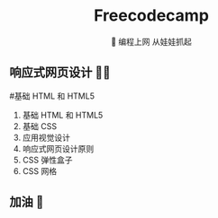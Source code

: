 <div align="center">
    <h1> Freecodecamp</h1>
    <p>🚀 编程上网 从娃娃抓起</p>
    </div>



## 响应式网页设计 🧙‍♂️
#基础 HTML 和 HTML5
<ol>
  <li>基础 HTML 和 HTML5</li> 
  <li>基础 CSS</li>
  <li>应用视觉设计</li>
  <li>响应式网页设计原则</li>
  <li>CSS 弹性盒子</li>
  <li>CSS 网格</li>
</ol>

## 加油 👋
